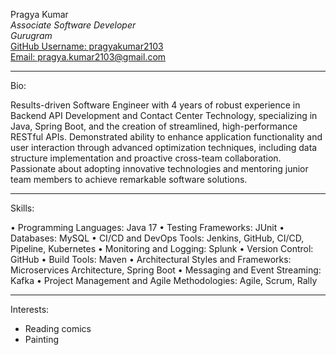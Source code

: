 Pragya Kumar  
*Associate Software Developer*  
*Gurugram*  
[GitHub Username: pragyakumar2103](https://github.com/pragyakumar2103)  
[Email: pragya.kumar2103@gmail.com](mailto:pragya.kumar2103@gmail.com)

---

Bio:

Results-driven Software Engineer with 4 years of robust experience in Backend API Development and Contact Center Technology, specializing in Java, Spring Boot, and the creation of streamlined, high-performance RESTful APIs. Demonstrated ability to enhance application functionality and user interaction through advanced optimization techniques, including data structure implementation and proactive cross-team collaboration. Passionate about adopting innovative technologies and mentoring junior team members to achieve remarkable software solutions.

---

Skills:

•	Programming Languages: Java 17
•	Testing Frameworks: JUnit
•	Databases: MySQL
•	CI/CD and DevOps Tools: Jenkins, GitHub, CI/CD, Pipeline, Kubernetes
•	Monitoring and Logging: Splunk
•	Version Control: GitHub
•	Build Tools: Maven
•	Architectural Styles and Frameworks: Microservices Architecture, Spring Boot
•	Messaging and Event Streaming: Kafka
•	Project Management and Agile Methodologies: Agile, Scrum, Rally


---

Interests:

- Reading comics
- Painting
